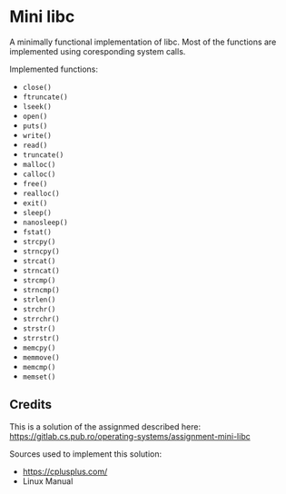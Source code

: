 # Mini libc

A minimally functional implementation of libc. Most of the functions are
implemented using coresponding system calls. 

Implemented functions:
 - `close()`
 - `ftruncate()`
 - `lseek()`
 - `open()`
 - `puts()`
 - `write()`
 - `read()`
 - `truncate()`
 - `malloc()`
 - `calloc()`
 - `free()`
 - `realloc()`
 - `exit()`
 - `sleep()`
 - `nanosleep()`
 - `fstat()`
 - `strcpy()`
 - `strncpy()`
 - `strcat()`
 - `strncat()`
 - `strcmp()`
 - `strncmp()`
 - `strlen()`
 - `strchr()`
 - `strrchr()`
 - `strstr()`
 - `strrstr()`
 - `memcpy()`
 - `memmove()`
 - `memcmp()`
 - `memset()`


## Credits
This is a solution of the assignmed described here: https://gitlab.cs.pub.ro/operating-systems/assignment-mini-libc

Sources used to implement this solution:
 - https://cplusplus.com/
 - Linux Manual